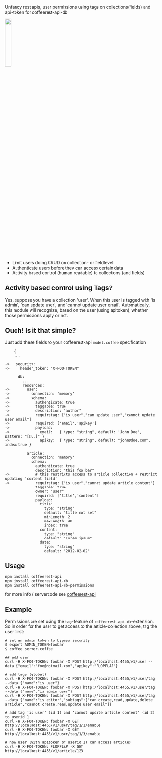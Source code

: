 Unfancy rest apis, user permissions using tags on collections(fields) and api-token for coffeerest-api-db

<img alt="" src="https://github.com/coderofsalvation/coffeerest-api/raw/master/coffeerest.png" width="20%" />

* Limit users doing CRUD on collection- or fieldlevel
* Authenticate users before they can access certain data
* Activity based control (human readable) to collections (and fields)

## Activity based control using Tags?

Yes, suppose you have a collection 'user'.
When this user is tagged with 'is admin', 'can update user', and 'cannot update user email'.
Automatically, this module will recognize, based on the user (using apitoken), whether those permissions apply or not.
 
## Ouch! Is it that simple?

Just add these fields to your coffeerest-api `model.coffee` specification 

        {
        ...

    ->   security:
    ->     header_token: "X-FOO-TOKEN"

          db: 
            ...
            resources:
    ->        user:
    ->          connection: 'memory'
    ->          schema:
    ->            authenticate: true
    ->            taggable: true
    ->            description: "author"
    ->            requiretag: ["is user","can update user","cannot update user email"]
    ->            required: ['email','apikey']
    ->            payload:
    ->              email:   { type: "string", default: 'John Doe', pattern: "[@\.]" }
    ->              apikey:  { type: "string", default: "john@doe.com", index:true }

              article:
                connection: 'memory'
                schema:
                  authenticate: true
                  description: "this foo bar"
    ->            # this restricts access to article collection + restrict updating 'content field'
    ->            requiretag: ["is user","cannot update article content"]      
                  taggable: true
                  owner: "user"
                  required: ['title','content']
                  payload:
                    title: 
                      type: "string"
                      default: "title not set"
                      minLength: 2
                      maxLength: 40
                      index: true
                    content:
                      type: "string"
                      default: "Lorem ipsum"
                    date:
                      type: "string"
                      default: "2012-02-02"


## Usage 

    npm install coffeerest-api
    npm install coffeerest-api-db
    npm install coffeerest-api-db-permissions


for more info / servercode see [coffeerest-api](https://www.npmjs.com/package/coffeerest-api)

## Example 

Permissions are set using the `tag`-feature of `coffeerest-api-db`-extension.
So in order for the user to get access to the article-collection above, tag the user first:

    # set an admin token to bypass security
    $ export ADMIN_TOKEN=foobar
    $ coffee server.coffee

    ## add user
    curl -H X-FOO-TOKEN: foobar -X POST http://localhost:4455/v1/user --data {"email":"foo@hotmail.com","apikey":"FLOPFLAP"}

    # add tags (global)
    curl -H X-FOO-TOKEN: foobar -X POST http://localhost:4455/v1/user/tag --data {"name":"is user"}
    curl -H X-FOO-TOKEN: foobar -X POST http://localhost:4455/v1/user/tag --data {"name":"is admin user"}
    curl -H X-FOO-TOKEN: foobar -X POST http://localhost:4455/v1/user/tag --data {"name":"is editor","subtags":["can create,read,update,delete article","cannot create,read,update user email"]}

    # add tag 'is user' (id 1) and 'cannot update article content' (id 2) to userid 1
    curl -H X-FOO-TOKEN: foobar -X GET http://localhost:4455/v1/user/tag/1/1/enable
    curl -H X-FOO-TOKEN: foobar -X GET http://localhost:4455/v1/user/tag/1/3/enable

    # now user (with apitoken of userid 1) can access articles
    curl -H X-FOO-TOKEN: FLOPFLAP -X GET http://localhost:4455/v1/article/123 


